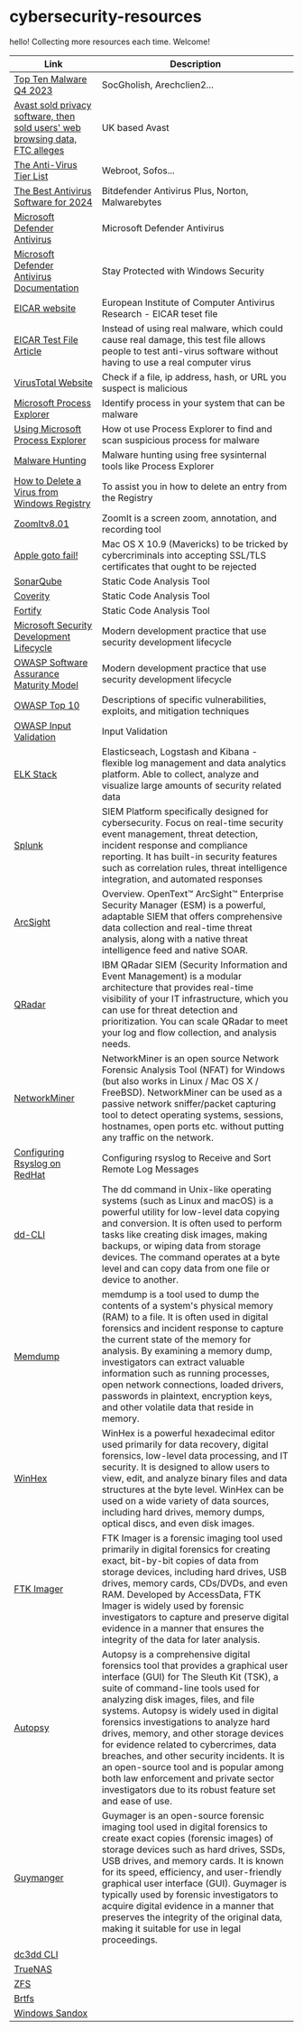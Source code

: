 # cybersecurity-resources
hello!
Collecting more resources each time. Welcome!

| Link | Description |
|------|-------------|
| [Top Ten Malware Q4 2023](https://www.cisecurity.org/insights/blog/top-10-malware-q4-2023) | SocGholish, Arechclien2... |
| [Avast sold privacy software, then sold users' web browsing data, FTC alleges](https://www.cbsnews.com/news/ftc-avast-browsing-data-privacy/) | UK based Avast |
| [The Anti-Virus Tier List](https://www.youtube.com/watch?app=desktop&v=xKrHWM1VeFQ) | Webroot, Sofos... |
| [The Best Antivirus Software for 2024](https://www.pcmag.com/picks/the-best-antivirus-protection) | Bitdefender Antivirus Plus, Norton, Malwarebytes |
| [Microsoft Defender Antivirus](https://www.microsoft.com/en-us/videoplayer/embed/RE3FifU) | Microsoft Defender Antivirus |
| [Microsoft Defender Antivirus Documentation](https://support.microsoft.com/en-us/windows/stay-protected-with-windows-security-2ae0363d-0ada-c064-8b56-6a39afb6a963#:~:text=Windows%20Security%20is%20built%2Din,program%20called%20Microsoft%20Defender%20Antivirus.) | Stay Protected with Windows Security |
| [EICAR website](https://www.eicar.org/download-anti-malware-testfile/#top) | European Institute of Computer Antivirus Research - EICAR teset file |
| [EICAR Test File Article](https://en.wikipedia.org/wiki/EICAR_test_file) | Instead of using real malware, which could cause real damage, this test file allows people to test anti-virus software without having to use a real computer virus |
| [VirusTotal Website](https://www.virustotal.com/gui/home/search) | Check if a file, ip address, hash, or URL you suspect is malicious |
| [Microsoft Process Explorer](https://learn.microsoft.com/en-us/sysinternals/downloads/process-explorer) | Identify process in your system that can be malware |
| [Using Microsoft Process Explorer](https://www.101labs.net/comptia-security/lab-57-how-to-use-process-explorer-to-find-and-scan-suspicious-processes-for-malware/) | How ot use Process Explorer to find and scan suspicious process for malware |
| [Malware Hunting](https://www.youtube.com/watch?v=A_TPZxuTzBU) | Malware hunting using free sysinternal tools like Process Explorer |
| [How to Delete a Virus from Windows Registry](https://www.youtube.com/watch?v=uEv0Tpcfn40) |  To assist you in how to delete an entry from the Registry |
| [ZoomItv8.01](https://learn.microsoft.com/en-us/sysinternals/downloads/zoomit) | ZoomIt is a screen zoom, annotation, and recording tool |
| [Apple goto fail!](https://news.sophos.com/en-us/2014/02/28/sophos-in-the-news-world-of-warbiking-apples-goto-fail-bug-android-malware-surge/) | Mac OS X 10.9 (Mavericks) to be tricked by cybercriminals into accepting SSL/TLS certificates that ought to be rejected |
| [SonarQube](https://www.sonarsource.com/products/sonarqube/) | Static Code Analysis Tool |
| [Coverity](https://www.synopsys.com/software-integrity/security-testing/static-analysis-sast.html) | Static Code Analysis Tool |
| [Fortify](https://www.microfocus.com/en-us/cyberres/application-security) | Static Code Analysis Tool |
| [Microsoft Security Development Lifecycle](https://www.microfocus.com/en-us/cyberres/application-security) | Modern development practice that use security development lifecycle |
| [OWASP Software Assurance Maturity Model](https://owasp.org/www-project-samm/) | Modern development practice that use security development lifecycle |
| [OWASP Top 10](https://owasp.org/www-project-top-ten/) | Descriptions of specific vulnerabilities, exploits, and mitigation techniques |
| [OWASP Input Validation](https://cheatsheetseries.owasp.org/cheatsheets/Input_Validation_Cheat_Sheet.html) | Input Validation |
| [ELK Stack](https://www.elastic.co/elastic-stack) | Elasticseach, Logstash and Kibana - flexible log management and data analytics platform. Able to collect, analyze and visualize large amounts of security related data |
| [Splunk](https://www.splunk.com/) | SIEM Platform specifically designed for cybersecurity. Focus on real-time security event management, threat detection, incident response and compliance reporting. It has built-in security features such as  correlation rules, threat intelligence integration, and automated responses |
| [ArcSight](https://www.opentext.com/products/arcsight-enterprise-security-manager#:~:text=On%20this%20page-,Overview,intelligence%20feed%20and%20native%20SOAR.) | Overview. OpenText™ ArcSight™ Enterprise Security Manager (ESM) is a powerful, adaptable SIEM that offers comprehensive data collection and real-time threat analysis, along with a native threat intelligence feed and native SOAR. |
| [QRadar](https://www.ibm.com/products/qradar-siem) | IBM QRadar SIEM (Security Information and Event Management) is a modular architecture that provides real-time visibility of your IT infrastructure, which you can use for threat detection and prioritization. You can scale QRadar to meet your log and flow collection, and analysis needs. |
| [NetworkMiner](https://www.netresec.com/?page=NetworkMiner) | NetworkMiner is an open source Network Forensic Analysis Tool (NFAT) for Windows (but also works in Linux / Mac OS X / FreeBSD). NetworkMiner can be used as a passive network sniffer/packet capturing tool to detect operating systems, sessions, hostnames, open ports etc. without putting any traffic on the network. |
| [Configuring Rsyslog on RedHat](https://docs.redhat.com/en/documentation/red_hat_enterprise_linux/6/html/deployment_guide/s1-configuring_rsyslog_on_a_logging_server#s1-configuring_rsyslog_on_a_logging_server) | Configuring rsyslog to Receive and Sort Remote Log Messages |
| [dd-CLI](https://ioflood.com/blog/dd-linux-command/) | The dd command in Unix-like operating systems (such as Linux and macOS) is a powerful utility for low-level data copying and conversion. It is often used to perform tasks like creating disk images, making backups, or wiping data from storage devices. The command operates at a byte level and can copy data from one file or device to another.|
| [Memdump](https://www.kali.org/tools/memdump/) | memdump is a tool used to dump the contents of a system's physical memory (RAM) to a file. It is often used in digital forensics and incident response to capture the current state of the memory for analysis. By examining a memory dump, investigators can extract valuable information such as running processes, open network connections, loaded drivers, passwords in plaintext, encryption keys, and other volatile data that reside in memory.|
| [WinHex](https://x-ways.net/winhex/) | WinHex is a powerful hexadecimal editor used primarily for data recovery, digital forensics, low-level data processing, and IT security. It is designed to allow users to view, edit, and analyze binary files and data structures at the byte level. WinHex can be used on a wide variety of data sources, including hard drives, memory dumps, optical discs, and even disk images. |
| [FTK Imager](https://www.exterro.com/digital-forensics-software/ftk-imager) | FTK Imager is a forensic imaging tool used primarily in digital forensics for creating exact, bit-by-bit copies of data from storage devices, including hard drives, USB drives, memory cards, CDs/DVDs, and even RAM. Developed by AccessData, FTK Imager is widely used by forensic investigators to capture and preserve digital evidence in a manner that ensures the integrity of the data for later analysis. |
| [Autopsy](https://www.autopsy.com/) | Autopsy is a comprehensive digital forensics tool that provides a graphical user interface (GUI) for The Sleuth Kit (TSK), a suite of command-line tools used for analyzing disk images, files, and file systems. Autopsy is widely used in digital forensics investigations to analyze hard drives, memory, and other storage devices for evidence related to cybercrimes, data breaches, and other security incidents. It is an open-source tool and is popular among both law enforcement and private sector investigators due to its robust feature set and ease of use. |
| [Guymanger](https://guymager.sourceforge.io/) | Guymager is an open-source forensic imaging tool used in digital forensics to create exact copies (forensic images) of storage devices such as hard drives, SSDs, USB drives, and memory cards. It is known for its speed, efficiency, and user-friendly graphical user interface (GUI). Guymager is typically used by forensic investigators to acquire digital evidence in a manner that preserves the integrity of the original data, making it suitable for use in legal proceedings. |  |
| [dc3dd CLI]() |  |
| [TrueNAS]() |  |
| [ZFS]() | |
| [Brtfs]() |  |
| [Windows Sandox]() |  |
